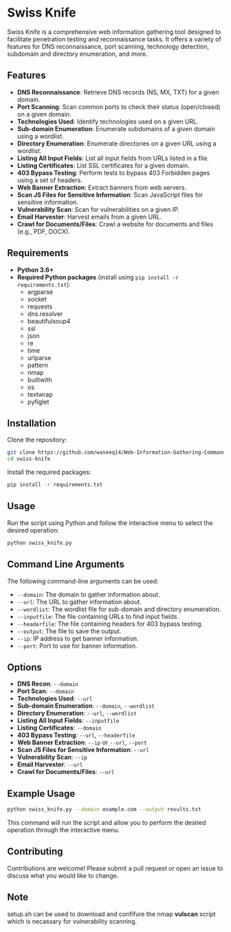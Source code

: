 # Swiss Knife

Swiss Knife is a comprehensive web information gathering tool designed to facilitate penetration testing and reconnaissance tasks. It offers a variety of features for DNS reconnaissance, port scanning, technology detection, subdomain and directory enumeration, and more.

## Features

- **DNS Reconnaissance**: Retrieve DNS records (NS, MX, TXT) for a given domain.
- **Port Scanning**: Scan common ports to check their status (open/closed) on a given domain.
- **Technologies Used**: Identify technologies used on a given URL.
- **Sub-domain Enumeration**: Enumerate subdomains of a given domain using a wordlist.
- **Directory Enumeration**: Enumerate directories on a given URL using a wordlist.
- **Listing All Input Fields**: List all input fields from URLs listed in a file.
- **Listing Certificates**: List SSL certificates for a given domain.
- **403 Bypass Testing**: Perform tests to bypass 403 Forbidden pages using a set of headers.
- **Web Banner Extraction**: Extract banners from web servers.
- **Scan JS Files for Sensitive Information**: Scan JavaScript files for sensitive information.
- **Vulnerability Scan**: Scan for vulnerabilities on a given IP.
- **Email Harvester**: Harvest emails from a given URL.
- **Crawl for Documents/Files**: Crawl a website for documents and files (e.g., PDF, DOCX).

## Requirements

- **Python 3.6+**
- **Required Python packages** (install using `pip install -r requirements.txt`):
  - argparse
  - socket
  - requests
  - dns.resolver
  - beautifulsoup4
  - ssl
  - json
  - re
  - time
  - urlparse
  - pattern
  - nmap
  - builtwith
  - os
  - textwrap
  - pyfiglet

## Installation

Clone the repository:

```sh
git clone https://github.com/waseeq14/Web-Information-Gathering-Command-Line.git
cd swiss-knife
```

Install the required packages:

```sh
pip install -r requirements.txt
```

## Usage

Run the script using Python and follow the interactive menu to select the desired operation:

```sh
python swiss_knife.py
```

## Command Line Arguments

The following command-line arguments can be used:

- `--domain`: The domain to gather information about.
- `--url`: The URL to gather information about.
- `--wordlist`: The wordlist file for sub-domain and directory enumeration.
- `--inputfile`: The file containing URLs to find input fields.
- `--headerfile`: The file containing headers for 403 bypass testing.
- `--output`: The file to save the output.
- `--ip`: IP address to get banner information.
- `--port`: Port to use for banner information.

## Options

- **DNS Recon**: `--domain`
- **Port Scan**: `--domain`
- **Technologies Used**: `--url`
- **Sub-domain Enumeration**: `--domain`, `--wordlist`
- **Directory Enumeration**: `--url`, `--wordlist`
- **Listing All Input Fields**: `--inputfile`
- **Listing Certificates**: `--domain`
- **403 Bypass Testing**: `--url`, `--headerfile`
- **Web Banner Extraction**: `--ip` or `--url`, `--port`
- **Scan JS Files for Sensitive Information**: `--url`
- **Vulnerability Scan**: `--ip`
- **Email Harvester**: `--url`
- **Crawl for Documents/Files**: `--url`

## Example Usage

```sh
python swiss_knife.py --domain example.com --output results.txt
```

This command will run the script and allow you to perform the desired operation through the interactive menu.

## Contributing

Contributions are welcome! Please submit a pull request or open an issue to discuss what you would like to change.

## Note
setup.sh can be used to download and confifure the nmap **vulscan** script which is necassary for vulnerability scanning.